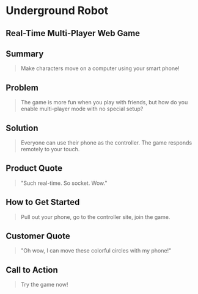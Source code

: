 # Underground Robot #

## Real-Time Multi-Player Web Game ##

## Summary ##
  > Make characters move on a computer using your smart phone!

## Problem ##
  > The game is more fun when you play with friends, but how do you enable multi-player mode with no special setup?

## Solution ##
  > Everyone can use their phone as the controller. The game responds remotely to your touch.

## Product Quote ##
  > "Such real-time. So socket. Wow."

## How to Get Started ##
  > Pull out your phone, go to the controller site, join the game.

## Customer Quote ##
  > "Oh wow, I can move these colorful circles with my phone!"

## Call to Action ##
  > Try the game now!